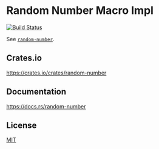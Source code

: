 Random Number Macro Impl
====================

[![Build Status](https://travis-ci.org/magiclen/random-number.svg?branch=master)](https://travis-ci.org/magiclen/random-number)

See [`random-number`](https://crates.io/crates/random-number). 

## Crates.io

https://crates.io/crates/random-number

## Documentation

https://docs.rs/random-number

## License

[MIT](LICENSE)
